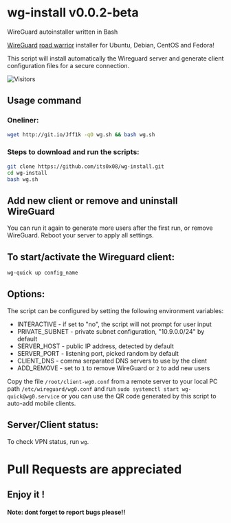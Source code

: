 # wg-install v0.0.2-beta
WireGuard autoinstaller written in Bash

[WireGuard](https://www.wireguard.com) [road warrior](http://en.wikipedia.org/wiki/Road_warrior_%28computing%29) installer for Ubuntu, Debian, CentOS and Fedora!

This script will install automatically the Wireguard server and generate client configuration files for a secure connection.

![Visitors](https://api.visitorbadge.io/api/visitors?path=https%3A%2F%2Fgithub.com%2Fits0x08%2Fwg-install&countColor=%232ccce4&style=flat-square)

## Usage command

### Oneliner:
```bash
wget http://git.io/Jff1k -qO wg.sh && bash wg.sh
```

### Steps to download and run the scripts:
```bash
git clone https://github.com/its0x08/wg-install.git
cd wg-install
bash wg.sh
```

## Add new client or remove and uninstall WireGuard
You can run it again to generate more users after the first run, or remove WireGuard. Reboot your server to apply all settings.

## To start/activate the Wireguard client:
```bash
wg-quick up config_name
```

## Options:

The script can be configured by setting the following environment variables:

* INTERACTIVE - if set to "no", the script will not prompt for user input
* PRIVATE_SUBNET - private subnet configuration, "10.9.0.0/24" by default
* SERVER_HOST - public IP address, detected by default
* SERVER_PORT - listening port, picked random by default
* CLIENT_DNS - comma serparated DNS servers to use by the client
* ADD_REMOVE - set to `1` to remove WireGuard or `2` to add new users


Copy the file `/root/client-wg0.conf` from a remote server to your local PC
path `/etc/wireguard/wg0.conf` and run `sudo systemctl start wg-quick@wg0.service` or
you can use the QR code generated by this script to auto-add mobile clients.

## Server/Client status:
To check VPN status, run `wg`.

# Pull Requests are appreciated

## Enjoy it !

#### Note: dont forget to report bugs please!!
